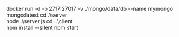 docker run -d -p 2717:27017 -v ./mongo/data/db --name mymongo mongo:latest
cd .\server\
node .\server.js
cd ..\client\
npm install --silent
npm start